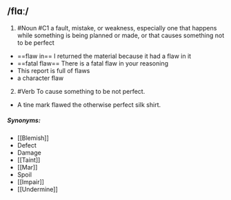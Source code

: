 ## /flɑː/  
1. #Noun
#C1
a fault, mistake, or weakness, especially one that happens while something is being planned or made, or that causes something not to be perfect

- ==flaw in==
I returned the material because it had a flaw in it
- ==fatal flaw== 
There is a fatal flaw in your reasoning
- This report is full of flaws
- a character flaw

2. #Verb
To cause something to be not perfect.

- A tine mark flawed the otherwise perfect silk shirt.

##### Synonyms:
- [[Blemish]]
- Defect
- Damage
- [[Taint]]
- [[Mar]]
- Spoil
- [[Impair]]
- [[Undermine]]